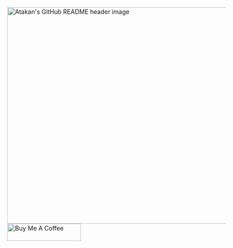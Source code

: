 <img src="https://i.imgur.com/oRSMlSV.png" alt="Atakan's GitHub README header image" style="width:1000px;height:500px">

<a href="https://www.buymeacoffee.com/mokkapps" target="_blank" rel="noreferrer nofollow">
      <img src="https://cdn.buymeacoffee.com/buttons/default-red.png" alt="Buy Me A Coffee" height="40" width="170" >
</a>
